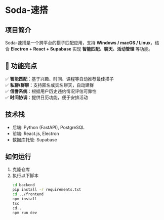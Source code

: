 # Soda-速搭

## 项目简介
Soda-速搭是一个跨平台的搭子匹配应用，支持 **Windows / macOS / Linux**，结合 **Electron + React + Supabase** 实现 **智能匹配、聊天、活动管理** 等功能。

## 🌟 功能亮点
✅ **智能匹配**：基于兴趣、时间、课程等自动推荐最佳搭子  
✅ **私聊/群聊**：支持匿名或实名聊天，自动建群  
✅ **信誉系统**：根据用户历史违约情况评估可靠性  
✅ **时间协调**：提供日历功能，便于安排活动  

## 技术栈
- 后端: Python (FastAPI), PostgreSQL
- 前端: React.js, Electron
- 数据库托管: Supabase

## 如何运行
1. 克隆仓库
2. 执行以下脚本
   ```bash
   cd backend
   pip install -r requirements.txt
   cd ../frontend
   npm install
   tsc
   cd..
   npm run dev